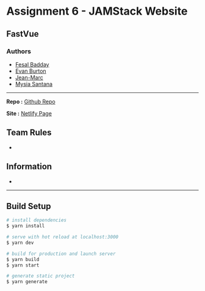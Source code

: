 # Assignment 6 - JAMStack Website

## FastVue

### Authors
- [Fesal Badday](https://github.com/FesalBadday)
- [Evan Burton](https://github.com/Rankorrdagod)
- [Jean-Marc](https://github.com/QDetective)
- [Mysia Santana](https://github.com/Mysia14)

 ---

**Repo :** [Github Repo](https://github.com/FesalBadday/cpnt200-final-project)

**Site :** [Netlify Page](https://fastvue.netlify.app)

## Team Rules
- 

## Information
- 

 ---

## Build Setup

```bash
# install dependencies
$ yarn install

# serve with hot reload at localhost:3000
$ yarn dev

# build for production and launch server
$ yarn build
$ yarn start

# generate static project
$ yarn generate
```